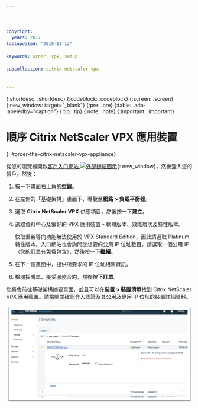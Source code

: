 ```yaml
---



copyright:
  years: 2017
lastupdated: "2018-11-12"

keywords: order, vpx, setup

subcollection: citrix-netscaler-vpx


---
```


{:shortdesc: .shortdesc}
{:codeblock: .codeblock}
{:screen: .screen}
{:new_window: target="_blank"}
{:pre: .pre}
{:table: .aria-labeledby="caption"}
{:tip: .tip}
{:note: .note}
{:important: .important}

# 順序 Citrix NetScaler VPX 應用裝置
{: #order-the-citrix-netscaler-vpx-appliance}

從您的瀏覽器開啟[客戶入口網站 ![外部鏈結圖示](../../icons/launch-glyph.svg "外部鏈結圖示")](https://control.softlayer.com/){: new_window}，然後登入您的帳戶。然後：


1. 按一下畫面右上角的**型錄**。
2. 在左側的「基礎架構」畫面下，導覽至**網路 > 負載平衡器**。
3. 選取 **Citrix NetScaler VPX** 供應項目，然後按一下**建立**。
4. 選取資料中心及偏好的 VPX 應用裝置 - 軟體版本、效能層次及特性版本。

	快取重新導向功能無法使用於 VPX Standard Edition，因此請選取 Platinum 特性版本。入口網站也會詢問您想要的公用 IP 位址數目。請選取一個公用 IP（您的訂單有免費包含），然後按一下**繼續**。

5. 在下一個畫面中，提供所要求的 IP 位址相關資訊。
6. 檢閱採購單、接受服務合約，然後按**下訂單**。

您將會前往基礎架構摘要頁面，並且可以在**裝置 > 裝置清單**找到 Citrix NetScaler VPX 應用裝置。請檢閱並確認登入認證及其公用及專用 IP 位址的裝置詳細資料。

  <img src="images/fp3.png" alt="圖片" style="width: 600px;"/>
